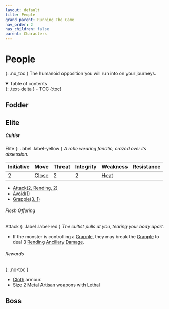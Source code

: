 ```yaml
---
layout: default
title: People
grand_parent: Running The Game
nav_order: 2
has_children: false
parent: Characters
---
```

# People
{: .no_toc }
The humanoid opposition you will run into on your journeys.

<details open markdown="block">
  <summary>
    Table of contents
  </summary>
  {: .text-delta }
- TOC
{:toc}
</details>

## Fodder

## Elite

##### Cultist
Elite
{: .label .label-yellow }
*A robe wearing fanatic, crazed over its obsession.*

| Initiative | Move                          | Threat | Integrity | Weakness                  | Resistance |
| ---------- | ----------------------------- | ------ | --------- | ------------------------- | ---------- |
| 2          | [Close](../Movement#Close) | 2      | 2         | [Heat](../Injury#Heat) |            |

* [Attack(2, Rending, 2)](../Character-Actions.md#Attack(X,%20TYPE,%20DAMAGE))
* [Avoid(1)](../Character-Actions.md#Avoid(X))
* [Grapple(3, 1)](../Character-Actions.md#Grapple(X,%20OPPOSED))

###### Flesh Offering
Attack
{: .label .label-red }
*The cultist pulls at you, tearing your body apart.*
* If the monster is controlling a [Grapple](Special-Combat-Actions#Grapple), they may break the [Grapple](Special-Combat-Actions#Grapple) to deal 3 [Rending](Injury#Rending) [Ancillary](Injury#Ancillary) [Damage](Terminology#Damage).

###### Rewards
{: .no-toc }
* [Cloth](../Example-Armour#Cloth) armour.
* Size 2 [Metal](../Metal) [Artisan](../Designing-Weapons#Artisan) weapons with [Lethal](../Weapon-Traits#Lethal)


## Boss
